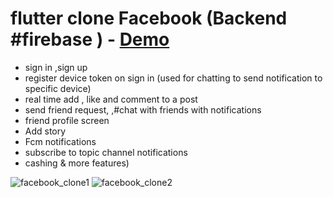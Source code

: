 # flutter clone Facebook  (Backend #firebase ) -  <a href="https://youtu.be/xWbw0rxFods">Demo</a>

 - sign in ,sign up 
 -  register device token on sign in (used for chatting  to send notification to specific device) 
 -   real time add , like and comment to a post 
 -   send friend request, ,#chat  with friends with notifications 
 -   friend profile screen 
 -   Add story 
 -   Fcm notifications 
 -   subscribe to topic channel notifications 
 -   cashing & more features) 


![facebook_clone1](https://user-images.githubusercontent.com/78031951/170950704-f8fc7208-d35f-45e3-b589-ecf4487140f6.PNG)
![facebook_clone2](https://user-images.githubusercontent.com/78031951/170953817-28941ffd-3e61-404e-9093-1a7d940d73b1.PNG)



